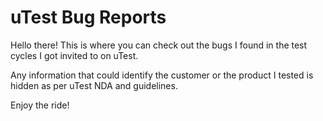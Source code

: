 # uTest Bug Reports

Hello there! This is where you can check out the bugs I found in the test cycles I got invited to on uTest.

Any information that could identify the customer or the product I tested is hidden as per uTest NDA and guidelines.

Enjoy the ride!
